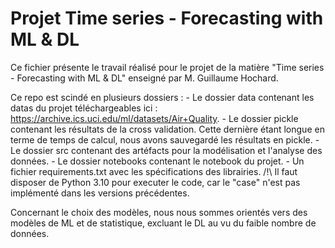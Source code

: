 # Projet Time series - Forecasting with ML & DL
Ce fichier présente le travail réalisé pour le projet de la matière "Time series - Forecasting with ML & DL" enseigné par M. Guillaume Hochard.

Ce repo est scindé en plusieurs dossiers :
    - Le dossier data contenant les datas du projet téléchargeables ici : https://archive.ics.uci.edu/ml/datasets/Air+Quality.
    - Le dossier pickle contenant les résultats de la cross validation. Cette dernière étant longue en terme de temps de calcul, nous avons sauvegardé les résultats en pickle.
    - Le dossier src contenant des artéfacts pour la modélisation et l'analyse des données.
    - Le dossier notebooks contenant le notebook du projet.
    - Un fichier requirements.txt avec les spécifications des librairies. /!\ Il faut disposer de Python 3.10 pour executer le code, car le "case" n'est pas implémenté dans les versions précédentes.

Concernant le choix des modèles, nous nous sommes orientés vers des modèles de ML et de statistique, excluant le DL au vu du faible nombre de données.
